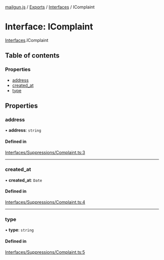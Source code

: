 [mailgun.js](../README.md) / [Exports](../modules.md) / [Interfaces](../modules/Interfaces.md) / IComplaint

# Interface: IComplaint

[Interfaces](../modules/Interfaces.md).IComplaint

## Table of contents

### Properties

- [address](Interfaces.IComplaint.md#address)
- [created\_at](Interfaces.IComplaint.md#created_at)
- [type](Interfaces.IComplaint.md#type)

## Properties

### address

• **address**: `string`

#### Defined in

[Interfaces/Suppressions/Complaint.ts:3](https://github.com/mailgun/mailgun.js/blob/c7a5a6d/lib/Interfaces/Suppressions/Complaint.ts#L3)

___

### created\_at

• **created\_at**: `Date`

#### Defined in

[Interfaces/Suppressions/Complaint.ts:4](https://github.com/mailgun/mailgun.js/blob/c7a5a6d/lib/Interfaces/Suppressions/Complaint.ts#L4)

___

### type

• **type**: `string`

#### Defined in

[Interfaces/Suppressions/Complaint.ts:5](https://github.com/mailgun/mailgun.js/blob/c7a5a6d/lib/Interfaces/Suppressions/Complaint.ts#L5)
